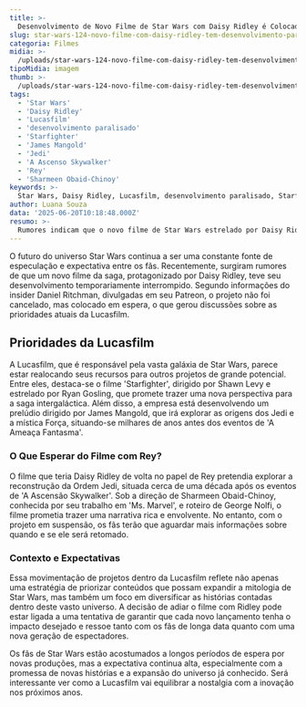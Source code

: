 ```yaml
---
title: >-
  Desenvolvimento de Novo Filme de Star Wars com Daisy Ridley é Colocado em Espera
slug: star-wars-124-novo-filme-com-daisy-ridley-tem-desenvolvimento-paralisado-diz-rumor
categoria: Filmes
midia: >-
  /uploads/star-wars-124-novo-filme-com-daisy-ridley-tem-desenvolvimento-paralisado-diz-rumor-thumb.jpeg
tipoMidia: imagem
thumb: >-
  /uploads/star-wars-124-novo-filme-com-daisy-ridley-tem-desenvolvimento-paralisado-diz-rumor-thumb.jpeg
tags:
  - 'Star Wars'
  - 'Daisy Ridley'
  - 'Lucasfilm'
  - 'desenvolvimento paralisado'
  - 'Starfighter'
  - 'James Mangold'
  - 'Jedi'
  - 'A Ascenso Skywalker'
  - 'Rey'
  - 'Sharmeen Obaid-Chinoy'
keywords: >-
  Star Wars, Daisy Ridley, Lucasfilm, desenvolvimento paralisado, Starfighter, James Mangold, Jedi, A Ascensão Skywalker, Rey, Sharmeen Obaid-Chinoy
author: Luana Souza
data: '2025-06-20T10:18:48.000Z'
resumo: >-
  Rumores indicam que o novo filme de Star Wars estrelado por Daisy Ridley teve seu desenvolvimento paralisado, enquanto a Lucasfilm concentra esforços em outras produções. A empresa estaria priorizando projetos como Starfighter, com Ryan Gosling, e um prelúdio sobre a origem dos Jedi.
---
```


O futuro do universo Star Wars continua a ser uma constante fonte de especulação e expectativa entre os fãs. Recentemente, surgiram rumores de que um novo filme da saga, protagonizado por Daisy Ridley, teve seu desenvolvimento temporariamente interrompido. Segundo informações do insider Daniel Ritchman, divulgadas em seu Patreon, o projeto não foi cancelado, mas colocado em espera, o que gerou discussões sobre as prioridades atuais da Lucasfilm.

## Prioridades da Lucasfilm

A Lucasfilm, que é responsável pela vasta galáxia de Star Wars, parece estar realocando seus recursos para outros projetos de grande potencial. Entre eles, destaca-se o filme 'Starfighter', dirigido por Shawn Levy e estrelado por Ryan Gosling, que promete trazer uma nova perspectiva para a saga intergaláctica. Além disso, a empresa está desenvolvendo um prelúdio dirigido por James Mangold, que irá explorar as origens dos Jedi e a mística Força, situando-se milhares de anos antes dos eventos de 'A Ameaça Fantasma'.

### O Que Esperar do Filme com Rey?

O filme que teria Daisy Ridley de volta no papel de Rey pretendia explorar a reconstrução da Ordem Jedi, situada cerca de uma década após os eventos de 'A Ascensão Skywalker'. Sob a direção de Sharmeen Obaid-Chinoy, conhecida por seu trabalho em 'Ms. Marvel', e roteiro de George Nolfi, o filme prometia trazer uma narrativa rica e envolvente. No entanto, com o projeto em suspensão, os fãs terão que aguardar mais informações sobre quando e se ele será retomado.

### Contexto e Expectativas

Essa movimentação de projetos dentro da Lucasfilm reflete não apenas uma estratégia de priorizar conteúdos que possam expandir a mitologia de Star Wars, mas também um foco em diversificar as histórias contadas dentro deste vasto universo. A decisão de adiar o filme com Ridley pode estar ligada a uma tentativa de garantir que cada novo lançamento tenha o impacto desejado e ressoe tanto com os fãs de longa data quanto com uma nova geração de espectadores.

Os fãs de Star Wars estão acostumados a longos períodos de espera por novas produções, mas a expectativa continua alta, especialmente com a promessa de novas histórias e a expansão do universo já conhecido. Será interessante ver como a Lucasfilm vai equilibrar a nostalgia com a inovação nos próximos anos.